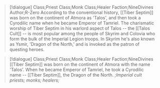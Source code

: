 >[!dialogue] Class;Priest Class;Monk Class;Healer Faction;NineDivines Author;R-Zero
>According to the conventional history, [[Tiber Septim]] was born on the continent of Atmora as 'Talos', and then took a Cyrodilic name when he became Emperor of Tamriel. The charismatic worship of Tiber Septim in his warlord aspect of Talos -- the [[Talos Cult]] -- is most popular among the people of Skyrim and Colovia who form the bulk of the Imperial Legion troops. In Skyrim he's also known as  Ysmir, 'Dragon of the North,' and is invoked as the patron of questing heroes.

>[!dialogue] Class;Priest Class;Monk Class;Healer Faction;NineDivines
>[[Tiber Septim]] was born on the continent of Atmora with the name 'Talos'. When he became Emperor of Tamriel, he took a Cyrodilic name -- [[Tiber Septim]], the Dragon of the North.
>*;Imperial cult priests; monks; healers;*